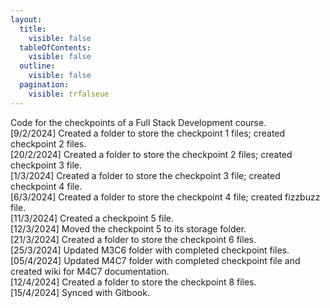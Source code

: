 ```yaml
---
layout:
  title:
    visible: false
  tableOfContents:
    visible: false
  outline:
    visible: false
  pagination:
    visible: trfalseue
---
```


Code for the checkpoints of a Full Stack Development course.<br>
[9/2/2024] Created a folder to store the checkpoint 1 files; created checkpoint 2 files.<br>
[20/2/2024] Created a folder to store the checkpoint 2 files; created checkpoint 3 file.<br>
[1/3/2024] Created a folder to store the checkpoint 3 file; created checkpoint 4 file.<br>
[6/3/2024] Created a folder to store the checkpoint 4 file; created fizzbuzz file.<br>
[11/3/2024] Created a checkpoint 5 file.<br>
[12/3/2024] Moved the checkpoint 5 to its storage folder.<br>
[21/3/2024] Created a folder to store the checkpoint 6 files.<br>
[25/3/2024] Updated M3C6 folder with completed checkpoint files.<br>
[05/4/2024] Updated M4C7 folder with completed checkpoint file and created wiki for M4C7 documentation.<br>
[12/4/2024] Created a folder to store the checkpoint 8 files.<br>
[15/4/2024] Synced with Gitbook.<br>

